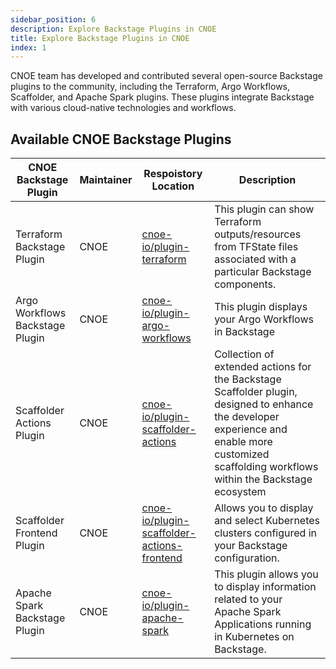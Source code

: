 ```yaml
---
sidebar_position: 6
description: Explore Backstage Plugins in CNOE
title: Explore Backstage Plugins in CNOE
index: 1
---
```


CNOE team has developed and contributed several open-source Backstage plugins to the community, including the Terraform, Argo Workflows, Scaffolder, and Apache Spark plugins. These plugins integrate Backstage with various cloud-native technologies and workflows.


## Available CNOE Backstage Plugins

| CNOE Backstage Plugin   | Maintainer | Respoistory Location | Description |
|--------------|-------------|-----------|-------------------|
| Terraform Backstage Plugin | CNOE | [cnoe-io/plugin-terraform](https://github.com/cnoe-io/plugin-terraform) | This plugin can show Terraform outputs/resources from TFState files associated with a particular Backstage components.|
| Argo Workflows Backstage Plugin | CNOE | [cnoe-io/plugin-argo-workflows](https://github.com/cnoe-io/plugin-argo-workflows) | This plugin displays your Argo Workflows in Backstage |
| Scaffolder Actions Plugin | CNOE | [cnoe-io/plugin-scaffolder-actions](https://github.com/cnoe-io/plugin-scaffolder-actions) | Collection of extended actions for the Backstage Scaffolder plugin, designed to enhance the developer experience and enable more customized scaffolding workflows within the Backstage ecosystem |
| Scaffolder Frontend Plugin | CNOE | [cnoe-io/plugin-scaffolder-actions-frontend](https://github.com/cnoe-io/plugin-scaffolder-actions-frontend) | Allows you to display and select Kubernetes clusters configured in your Backstage configuration.|
 | Apache Spark Backstage Plugin | CNOE | [cnoe-io/plugin-apache-spark](https://github.com/cnoe-io/plugin-apache-spark) | This plugin allows you to display information related to your Apache Spark Applications running in Kubernetes on Backstage.|
